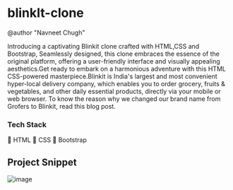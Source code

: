 # blinkIt-clone

@author "Navneet Chugh"


Introducing a captivating Blinkit clone crafted with HTML,CSS and Bootstrap, Seamlessly designed, this clone embraces the essence of the original platform, offering a user-friendly interface and visually appealing aesthetics.Get ready to embark on a harmonious adventure with this HTML CSS-powered masterpiece.Blinkit is India's largest and most convenient hyper-local delivery company, which enables you to order grocery, fruits & vegetables, and other daily essential products, directly via your mobile or web browser. To know the reason why we changed our brand name from Grofers to Blinkit, read this blog post.

### Tech Stack
🔴 HTML
🔴 CSS
🔴 Bootstrap

## Project Snippet
![image](https://github.com/navneet-chugh/blinkIt-clone/assets/127025839/752dd965-6c76-4f16-abec-f68ebb63dfa6)
